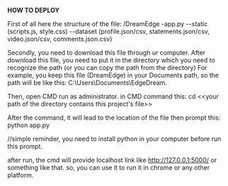 **HOW TO DEPLOY**

First of all here the structure of the file:
/DreamEdge
-app.py
--static (scripts.js, style.css)
--dataset (profile.json/csv, statements.json/csv, video.json/csv, comments.json.csv)

Secondly, you need to download this file through ur computer.
After download this file, you need to put it in the directory which you need to recognize the path (or you can copy the path from the directory)
For example, you keep this file (DreamEdge) in your Documents path, so the path will be like this: C:\Users\Documents\EdgeDream.

Then, open CMD run as administrator.
in CMD command this:
cd <<your path of the directory contains this project's file>>

After the command, it will lead to the location of the file then prompt this:
python app.py

//simple reminder, you need to install python in your computer before run this prompt.

after run, the cmd will provide localhost link like http://127.0.0.1:5000/ or something like that. so, you can use it to run it in chrome or any other platform.

